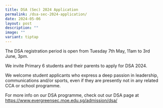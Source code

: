 ```yaml
---
title: DSA (Sec) 2024 Application
permalink: /dsa-sec-2024-application/
date: 2024-05-06
layout: post
description: ""
image: ""
variant: tiptap
---
```

<p>The DSA registration period is open from Tuesday 7th May, 11am to 3rd
June, 3pm.</p>
<p>We invite Primary 6 students and their parents to apply for DSA 2024.</p>
<p>We welcome student applicants who express a deep passion in leadership,
communications and/or sports, even if they are presently not in any related
CCA or school programme.</p>
<p>For more info on our DSA programme, check out our DSA page at <a href="https://www.evergreensec.moe.edu.sg/admission/dsa/" rel="noopener noreferrer nofollow" target="_blank">https://www.evergreensec.moe.edu.sg/admission/dsa/</a>
</p>